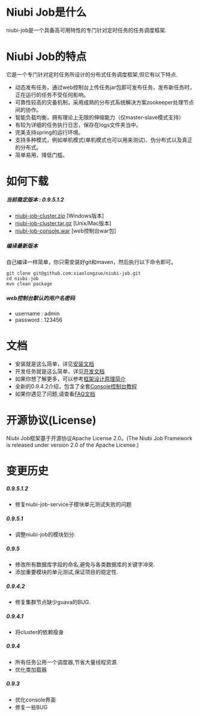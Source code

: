 # Niubi Job是什么
niubi-job是一个具备高可用特性的专门针对定时任务的任务调度框架.

# Niubi Job的特点
它是一个专门针对定时任务所设计的分布式任务调度框架,但它有以下特点.
 * 动态发布任务，通过web控制台上传任务jar包即可发布任务，发布新任务时，正在运行的任务不受任何影响。
 * 可靠性较高的灾备机制，采用成熟的分布式系统解决方案zookeeper处理节点间的协作。
 * 智能负载均衡，拥有理论上无限的伸缩能力（仅master-slave模式支持）
 * 有较为详细的任务执行日志，保存在logs文件夹当中。
 * 完美支持spring的运行环境。
 * 支持多种模式，例如单机模式(单机模式也可以用来测试)、伪分布式以及真正的分布式。
 * 简单易用，降低门槛。

# 如何下载
##### 当前稳定版本 : 0.9.5.1.2
 * [niubi-job-cluster.zip](http://www.zuoxiaolong.com/download/niubi-job-cluster.zip "niubi-job-cluster.zip")   [Windows版本]
 * [niubi-job-cluster.tar.gz](http://www.zuoxiaolong.com/download/niubi-job-cluster.tar.gz "niubi-job-cluster.tar.gz")   [Unix/Mac版本]
 * [niubi-job-console.war](http://www.zuoxiaolong.com/download/niubi-job-console.war "niubi-job-console.war")   [web控制台war包]

##### 编译最新版本
自己编译一样简单，你只需安装好git和maven，然后执行以下命令即可。
```
git clone git@github.com:xiaolongzuo/niubi-job.git
cd niubi-job
mvn clean package
```

##### web控制台默认的用户名密码
 * username : admin
 * password : 123456

# 文档
 * 安装就是这么简单，详见[安装文档](http://www.cnblogs.com/zuoxiaolong/p/niubi-job-1.html "http://www.cnblogs.com/zuoxiaolong/p/niubi-job-1.html")
 * 开发任务就是这么简单，详见[开发文档](http://www.cnblogs.com/zuoxiaolong/p/niubi-job-2.html "http://www.cnblogs.com/zuoxiaolong/p/niubi-job-2.html")
 * 如果你想了解更多，可以参考[框架设计原理简介](http://www.cnblogs.com/zuoxiaolong/p/niubi-job-3.html "http://www.cnblogs.com/zuoxiaolong/p/niubi-job-3.html")
 * 全新的0.9.4.2介绍，包含了全套[Console控制台教程](http://www.cnblogs.com/zuoxiaolong/p/niubi-job-4.html "http://www.cnblogs.com/zuoxiaolong/p/niubi-job-4.html")
 * 如果你遇见了问题,请查看[FAQ文档](http://www.cnblogs.com/zuoxiaolong/p/niubi-job-5.html "http://www.cnblogs.com/zuoxiaolong/p/niubi-job-5.html")

# 开源协议(License)
Niubi Job框架基于开源协议Apache License 2.0。(The Niubi Job Framework is released under version 2.0 of the Apache License.)

# 变更历史

##### 0.9.5.1.2
 * 修复niubi-job-service子模块单元测试失败的问题

##### 0.9.5.1
 * 调整niubi-job的模块划分.

##### 0.9.5
 * 修改所有数据库字段的命名,避免与各类数据库的关键字冲突.
 * 添加重要模块的单元测试,保证项目的稳定性.

##### 0.9.4.2
 * 修复集群节点缺少guava的BUG.

##### 0.9.4.1
 * 将cluster的依赖瘦身

##### 0.9.4
 * 所有任务公用一个调度器,节省大量线程资源.
 * 优化类加载器

##### 0.9.3
 * 优化console界面
 * 修复一些BUG
